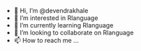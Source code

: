 - 👋 Hi, I’m @devendrakhale
- 👀 I’m interested in Rlanguage
- 🌱 I’m currently learning Rlanguage
- 💞️ I’m looking to collaborate on Rlanguage
- 📫 How to reach me ...

<!---
devendrakhale/devendrakhale is a ✨ special ✨ repository because its `README.md` (this file) appears on your GitHub profile.
You can click the Preview link to take a look at your changes.
--->
